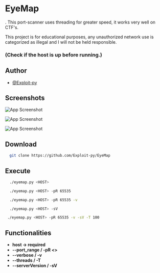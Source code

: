 
# EyeMap
.
This port-scanner uses threading for greater speed, it works very well on CTF's.

This project is for educational purposes, any unauthorized network use is categorized as illegal and I will not be held responsible.

### (**Check if the host is up before running.**)

## Author

- [@Exploit-py](https://github.com/Exploit-py)


## Screenshots

![App Screenshot](https://cdn.discordapp.com/attachments/933791098827059204/1025171840450166884/unknown.png)

![App Screenshot](https://cdn.discordapp.com/attachments/933791098827059204/1025172279774154752/unknown.png)

![App Screenshot](https://cdn.discordapp.com/attachments/933791098827059204/1025172569957081108/unknown.png)

## Download

```bash
  git clone https://github.com/Exploit-py/EyeMap
```

## Execute

```bash
  ./eyemap.py <HOST>
```
```bash
  ./eyemap.py <HOST> -pR 65535
```
```bash
  ./eyemap.py <HOST> -pR 65535 -v
```
```bash
  ./eyemap.py <HOST> -sV
 ```
 ```bash
  ./eyemap.py <HOST> -pR 65535 -v -sV -T 100
 ```


## Functionalities
- **host -> required**
- **--port_range / -pR <>**
- **--verbose / -v**
- **--threads / -T <threads>**
- **--serverVersion / -sV**
